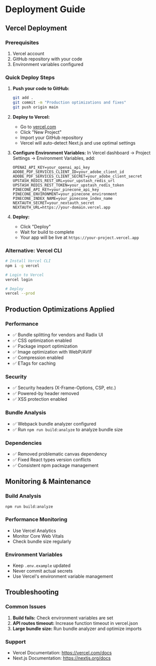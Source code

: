 # Deployment Guide

## Vercel Deployment

### Prerequisites
1. Vercel account
2. GitHub repository with your code
3. Environment variables configured

### Quick Deploy Steps

1. **Push your code to GitHub:**
   ```bash
   git add .
   git commit -m "Production optimizations and fixes"
   git push origin main
   ```

2. **Deploy to Vercel:**
   - Go to [vercel.com](https://vercel.com)
   - Click "New Project"
   - Import your GitHub repository
   - Vercel will auto-detect Next.js and use optimal settings

3. **Configure Environment Variables:**
   In Vercel dashboard → Project Settings → Environment Variables, add:
   ```
   OPENAI_API_KEY=your_openai_api_key
   ADOBE_PDF_SERVICES_CLIENT_ID=your_adobe_client_id
   ADOBE_PDF_SERVICES_CLIENT_SECRET=your_adobe_client_secret
   UPSTASH_REDIS_REST_URL=your_upstash_redis_url
   UPSTASH_REDIS_REST_TOKEN=your_upstash_redis_token
   PINECONE_API_KEY=your_pinecone_api_key
   PINECONE_ENVIRONMENT=your_pinecone_environment
   PINECONE_INDEX_NAME=your_pinecone_index_name
   NEXTAUTH_SECRET=your_nextauth_secret
   NEXTAUTH_URL=https://your-domain.vercel.app
   ```

4. **Deploy:**
   - Click "Deploy"
   - Wait for build to complete
   - Your app will be live at `https://your-project.vercel.app`

### Alternative: Vercel CLI

```bash
# Install Vercel CLI
npm i -g vercel

# Login to Vercel
vercel login

# Deploy
vercel --prod
```

## Production Optimizations Applied

### Performance
- ✅ Bundle splitting for vendors and Radix UI
- ✅ CSS optimization enabled
- ✅ Package import optimization
- ✅ Image optimization with WebP/AVIF
- ✅ Compression enabled
- ✅ ETags for caching

### Security
- ✅ Security headers (X-Frame-Options, CSP, etc.)
- ✅ Powered-by header removed
- ✅ XSS protection enabled

### Bundle Analysis
- ✅ Webpack bundle analyzer configured
- ✅ Run `npm run build:analyze` to analyze bundle size

### Dependencies
- ✅ Removed problematic canvas dependency
- ✅ Fixed React types version conflicts
- ✅ Consistent npm package management

## Monitoring & Maintenance

### Build Analysis
```bash
npm run build:analyze
```

### Performance Monitoring
- Use Vercel Analytics
- Monitor Core Web Vitals
- Check bundle size regularly

### Environment Variables
- Keep `.env.example` updated
- Never commit actual secrets
- Use Vercel's environment variable management

## Troubleshooting

### Common Issues
1. **Build fails:** Check environment variables are set
2. **API routes timeout:** Increase function timeout in vercel.json
3. **Large bundle size:** Run bundle analyzer and optimize imports

### Support
- Vercel Documentation: https://vercel.com/docs
- Next.js Documentation: https://nextjs.org/docs